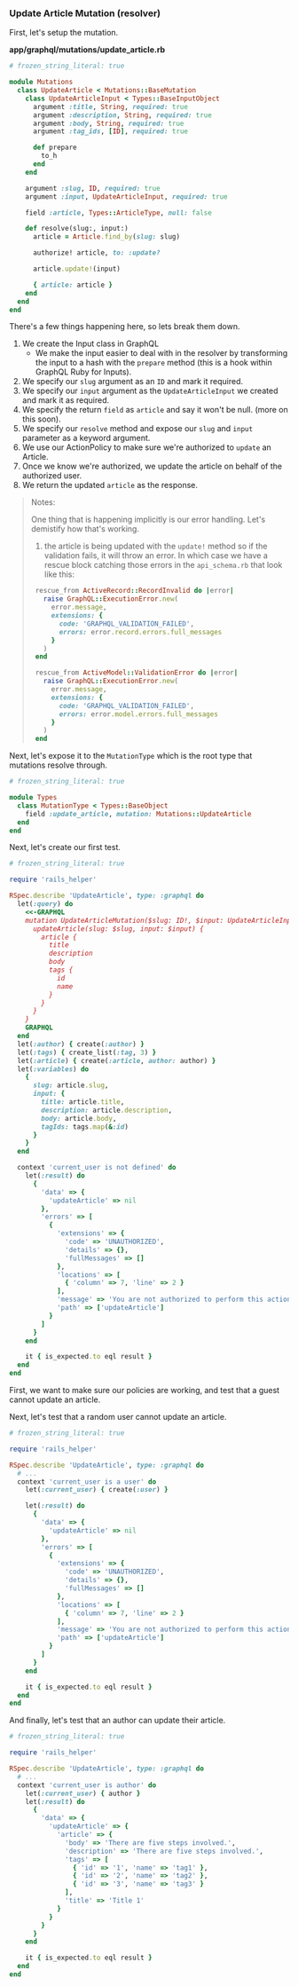 ### Update Article Mutation (resolver)

First, let's setup the mutation.

**app/graphql/mutations/update_article.rb**

```rb
# frozen_string_literal: true

module Mutations
  class UpdateArticle < Mutations::BaseMutation
    class UpdateArticleInput < Types::BaseInputObject
      argument :title, String, required: true
      argument :description, String, required: true
      argument :body, String, required: true
      argument :tag_ids, [ID], required: true

      def prepare
        to_h
      end
    end

    argument :slug, ID, required: true
    argument :input, UpdateArticleInput, required: true

    field :article, Types::ArticleType, null: false

    def resolve(slug:, input:)
      article = Article.find_by(slug: slug)

      authorize! article, to: :update?

      article.update!(input)

      { article: article }
    end
  end
end
```

There's a few things happening here, so lets break them down.

1. We create the Input class in GraphQL
   - We make the input easier to deal with in the resolver by transforming the input to a hash with the `prepare` method (this is a hook within GraphQL Ruby for Inputs).
2. We specify our `slug` argument as an `ID` and mark it required.
3. We specify our `input` argument as the `UpdateArticleInput` we created and mark it as required.
4. We specify the return `field` as `article` and say it won't be null. (more on this soon).
5. We specify our `resolve` method and expose our `slug` and `input` parameter as a keyword argument.
6. We use our ActionPolicy to make sure we're authorized to `update` an Article.
7. Once we know we're authorized, we update the article on behalf of the authorized user.
8. We return the updated `article` as the response.

> Notes:
>
> One thing that is happening implicitly is our error handling. Let's demistify how that's working.
>
> 1. the article is being updated with the `update!` method so if the validation fails, it will throw an error. In which case we have a rescue block catching those errors in the `api_schema.rb` that look like this:
>
> ```rb
>  rescue_from ActiveRecord::RecordInvalid do |error|
>    raise GraphQL::ExecutionError.new(
>      error.message,
>      extensions: {
>        code: 'GRAPHQL_VALIDATION_FAILED',
>        errors: error.record.errors.full_messages
>      }
>    )
>  end
>
>  rescue_from ActiveModel::ValidationError do |error|
>    raise GraphQL::ExecutionError.new(
>      error.message,
>      extensions: {
>        code: 'GRAPHQL_VALIDATION_FAILED',
>        errors: error.model.errors.full_messages
>      }
>    )
>  end
> ```

Next, let's expose it to the `MutationType` which is the root type that mutations resolve through.

```rb
# frozen_string_literal: true

module Types
  class MutationType < Types::BaseObject
    field :update_article, mutation: Mutations::UpdateArticle
  end
end

```

Next, let's create our first test.

```rb
# frozen_string_literal: true

require 'rails_helper'

RSpec.describe 'UpdateArticle', type: :graphql do
  let(:query) do
    <<-GRAPHQL
    mutation UpdateArticleMutation($slug: ID!, $input: UpdateArticleInput!) {
      updateArticle(slug: $slug, input: $input) {
        article {
          title
          description
          body
          tags {
            id
            name
          }
        }
      }
    }
    GRAPHQL
  end
  let(:author) { create(:author) }
  let(:tags) { create_list(:tag, 3) }
  let(:article) { create(:article, author: author) }
  let(:variables) do
    {
      slug: article.slug,
      input: {
        title: article.title,
        description: article.description,
        body: article.body,
        tagIds: tags.map(&:id)
      }
    }
  end

  context 'current_user is not defined' do
    let(:result) do
      {
        'data' => {
          'updateArticle' => nil
        },
        'errors' => [
          {
            'extensions' => {
              'code' => 'UNAUTHORIZED',
              'details' => {},
              'fullMessages' => []
            },
            'locations' => [
              { 'column' => 7, 'line' => 2 }
            ],
            'message' => 'You are not authorized to perform this action',
            'path' => ['updateArticle']
          }
        ]
      }
    end

    it { is_expected.to eql result }
  end
end
```

First, we want to make sure our policies are working, and test that a guest cannot update an article.

Next, let's test that a random user cannot update an article.

```rb
# frozen_string_literal: true

require 'rails_helper'

RSpec.describe 'UpdateArticle', type: :graphql do
  # ...
  context 'current_user is a user' do
    let(:current_user) { create(:user) }

    let(:result) do
      {
        'data' => {
          'updateArticle' => nil
        },
        'errors' => [
          {
            'extensions' => {
              'code' => 'UNAUTHORIZED',
              'details' => {},
              'fullMessages' => []
            },
            'locations' => [
              { 'column' => 7, 'line' => 2 }
            ],
            'message' => 'You are not authorized to perform this action',
            'path' => ['updateArticle']
          }
        ]
      }
    end

    it { is_expected.to eql result }
  end
end
```

And finally, let's test that an author can update their article.

```rb
# frozen_string_literal: true

require 'rails_helper'

RSpec.describe 'UpdateArticle', type: :graphql do
  # ...
  context 'current_user is author' do
    let(:current_user) { author }
    let(:result) do
      {
        'data' => {
          'updateArticle' => {
            'article' => {
              'body' => 'There are five steps involved.',
              'description' => 'There are five steps involved.',
              'tags' => [
                { 'id' => '1', 'name' => 'tag1' },
                { 'id' => '2', 'name' => 'tag2' },
                { 'id' => '3', 'name' => 'tag3' }
              ],
              'title' => 'Title 1'
            }
          }
        }
      }
    end

    it { is_expected.to eql result }
  end
end
```
